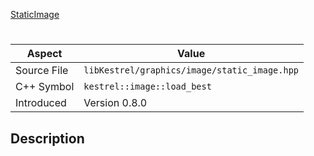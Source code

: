 [StaticImage](index.md)
# 
| Aspect | Value |
| --- | --- |
| Source File | `libKestrel/graphics/image/static_image.hpp` |
| C++ Symbol | `kestrel::image::load_best` |
| Introduced | Version 0.8.0 |
## Description

